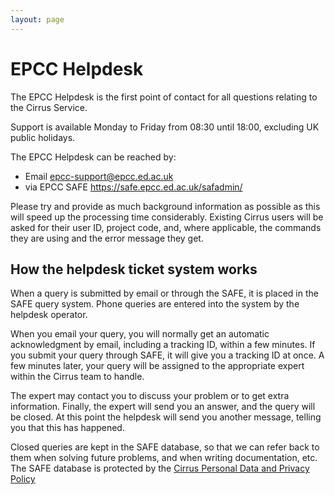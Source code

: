 ```yaml
---
layout: page
---
```


# EPCC Helpdesk

The EPCC Helpdesk is the first point of contact for all questions relating
to the Cirrus Service.

Support is available Monday to Friday from
08:30 until 18:00, excluding UK public holidays.

The EPCC Helpdesk can be reached by:

* Email epcc-support@epcc.ed.ac.uk
* via EPCC SAFE https://safe.epcc.ed.ac.uk/safadmin/

Please try and provide as much background information as possible as this will
speed up the processing time considerably. Existing Cirrus users will be asked
for their user ID, project code, and, where applicable, the commands they are
using and the error message they get.

## How the helpdesk ticket system works

When a query is submitted by email or through the SAFE, it is placed in the SAFE
query system. Phone queries are entered into the system by the helpdesk operator.

When you email your query, you will normally get an automatic acknowledgment by
email, including a tracking ID, within a few minutes. If you submit your query
through SAFE, it will give you a tracking ID at once. A few minutes later,
your query will be assigned to the appropriate expert within the Cirrus team
to handle.

The expert may contact you to discuss your problem or to get extra information.
Finally, the expert will send you an answer, and the query will be closed. At
this point the helpdesk will send you another message, telling you that this has
happened.

Closed queries are kept in the SAFE database, so that we can refer back to them
when solving future problems, and when writing documentation, etc. The SAFE
database is protected by the
[Cirrus Personal Data and Privacy Policy](/about/policies/privacy.html)

